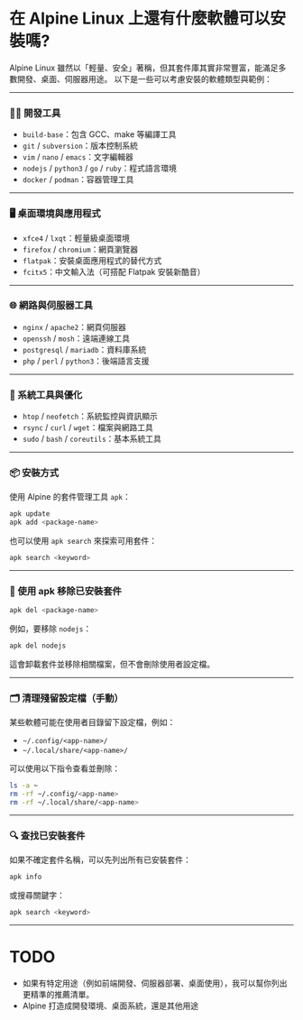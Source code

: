 # 在 Alpine Linux 上還有什麼軟體可以安裝嗎?

Alpine Linux 雖然以「輕量、安全」著稱，但其套件庫其實非常豐富，能滿足多數開發、桌面、伺服器用途。
以下是一些可以考慮安裝的軟體類型與範例：

---

### 🧑‍💻 開發工具

- `build-base`：包含 GCC、make 等編譯工具
- `git` / `subversion`：版本控制系統
- `vim` / `nano` / `emacs`：文字編輯器
- `nodejs` / `python3` / `go` / `ruby`：程式語言環境
- `docker` / `podman`：容器管理工具

---

### 🖥️ 桌面環境與應用程式

- `xfce4` / `lxqt`：輕量級桌面環境
- `firefox` / `chromium`：網頁瀏覽器
- `flatpak`：安裝桌面應用程式的替代方式
- `fcitx5`：中文輸入法（可搭配 Flatpak 安裝新酷音）

---

### 🌐 網路與伺服器工具

- `nginx` / `apache2`：網頁伺服器
- `openssh` / `mosh`：遠端連線工具
- `postgresql` / `mariadb`：資料庫系統
- `php` / `perl` / `python3`：後端語言支援

---

### 🧹 系統工具與優化

- `htop` / `neofetch`：系統監控與資訊顯示
- `rsync` / `curl` / `wget`：檔案與網路工具
- `sudo` / `bash` / `coreutils`：基本系統工具

---

### 📦 安裝方式

使用 Alpine 的套件管理工具 `apk`：

```sh
apk update
apk add <package-name>
```

也可以使用 `apk search` 來探索可用套件：

```sh
apk search <keyword>
```

---

### 🧹 使用 apk 移除已安裝套件

```sh
apk del <package-name>
```

例如，要移除 `nodejs`：

```sh
apk del nodejs
```

這會卸載套件並移除相關檔案，但不會刪除使用者設定檔。

---

### 🗂 清理殘留設定檔（手動）

某些軟體可能在使用者目錄留下設定檔，例如：

- `~/.config/<app-name>/`
- `~/.local/share/<app-name>/`

可以使用以下指令查看並刪除：

```sh
ls -a ~
rm -rf ~/.config/<app-name>
rm -rf ~/.local/share/<app-name>
```

---

### 🔍 查找已安裝套件

如果不確定套件名稱，可以先列出所有已安裝套件：

```sh
apk info
```

或搜尋關鍵字：

```sh
apk search <keyword>
```

---

# TODO

- 如果有特定用途（例如前端開發、伺服器部署、桌面使用），我可以幫你列出更精準的推薦清單。
-  Alpine 打造成開發環境、桌面系統，還是其他用途